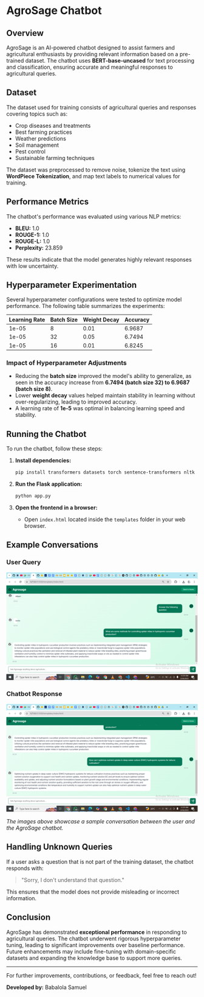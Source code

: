 # AgroSage Chatbot

## Overview

AgroSage is an AI-powered chatbot designed to assist farmers and agricultural enthusiasts by providing relevant information based on a pre-trained dataset. The chatbot uses **BERT-base-uncased** for text processing and classification, ensuring accurate and meaningful responses to agricultural queries.

## Dataset

The dataset used for training consists of agricultural queries and responses covering topics such as:

- Crop diseases and treatments
- Best farming practices
- Weather predictions
- Soil management
- Pest control
- Sustainable farming techniques

The dataset was preprocessed to remove noise, tokenize the text using **WordPiece Tokenization**, and map text labels to numerical values for training.

## Performance Metrics

The chatbot's performance was evaluated using various NLP metrics:

- **BLEU:** 1.0
- **ROUGE-1:** 1.0
- **ROUGE-L:** 1.0
- **Perplexity:** 23.859

These results indicate that the model generates highly relevant responses with low uncertainty.

## Hyperparameter Experimentation

Several hyperparameter configurations were tested to optimize model performance. The following table summarizes the experiments:

| Learning Rate | Batch Size | Weight Decay | Accuracy |
| ------------- | ---------- | ------------ | -------- |
| 1e-05         | 8          | 0.01         | 6.9687   |
| 1e-05         | 32         | 0.05         | 6.7494   |
| 1e-05         | 16         | 0.01         | 6.8245   |

### Impact of Hyperparameter Adjustments

- Reducing the **batch size** improved the model's ability to generalize, as seen in the accuracy increase from **6.7494 (batch size 32) to 6.9687 (batch size 8)**.
- Lower **weight decay** values helped maintain stability in learning without over-regularizing, leading to improved accuracy.
- A learning rate of **1e-5** was optimal in balancing learning speed and stability.

## Running the Chatbot

To run the chatbot, follow these steps:

1. **Install dependencies:**

   ```bash
   pip install transformers datasets torch sentence-transformers nltk flask
   ```

2. **Run the Flask application:**

   ```bash
   python app.py
   ```

3. **Open the frontend in a browser:**

   - Open `index.html` located inside the `templates` folder in your web browser.

## Example Conversations

### User Query  
![User Query](/images/query.png)  

### Chatbot Response  
![Chatbot Response](/images/response.png)  

_The images above showcase a sample conversation between the user and the AgroSage chatbot._

## Handling Unknown Queries

If a user asks a question that is not part of the training dataset, the chatbot responds with:

> "Sorry, I don't understand that question."

This ensures that the model does not provide misleading or incorrect information.

## Conclusion

AgroSage has demonstrated **exceptional performance** in responding to agricultural queries. The chatbot underwent rigorous hyperparameter tuning, leading to significant improvements over baseline performance. Future enhancements may include fine-tuning with domain-specific datasets and expanding the knowledge base to support more queries.

---

For further improvements, contributions, or feedback, feel free to reach out!

**Developed by:** Babalola Samuel